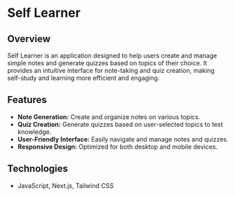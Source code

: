 # Self Learner

## Overview

Self Learner is an application designed to help users create and manage simple notes and generate quizzes based on topics of their choice. It provides an intuitive interface for note-taking and quiz creation, making self-study and learning more efficient and engaging.

## Features

- **Note Generation:** Create and organize notes on various topics.
- **Quiz Creation:** Generate quizzes based on user-selected topics to test knowledge.
- **User-Friendly Interface:** Easily navigate and manage notes and quizzes.
- **Responsive Design:** Optimized for both desktop and mobile devices.

## Technologies

- JavaScript, Next.js, Tailwind CSS
